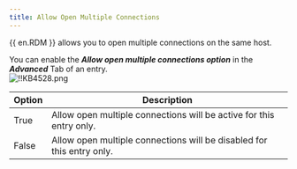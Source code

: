 ```yaml
---
title: Allow Open Multiple Connections
---
```


{{ en.RDM }} allows you to open multiple connections on the same host.

You can enable the ***Allow open multiple connections option*** in the ***Advanced*** Tab of an entry.  
![!!KB4528.png](https://webdevolutions.azureedge.net/docs/en/kb/KB4528.png)

| Option | Description                                                           |
| ------ | --------------------------------------------------------------------- |
| True   | Allow open multiple connections will be active for this entry only.   |
| False  | Allow open multiple connections will be disabled for this entry only. |